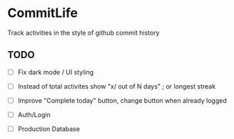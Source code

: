 # CommitLife

Track activities in the style of github commit history

## TODO
- [ ] Fix dark mode / UI styling
- [ ] Instead of total activites show "x/ out of N days" ; or longest streak
- [ ] Improve "Complete today" button, change button when already logged

- [ ] Auth/Login
- [ ] Production Database
